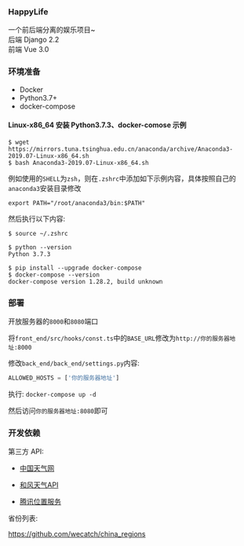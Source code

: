 ### HappyLife

一个前后端分离的娱乐项目~      
后端 Django 2.2     
前端 Vue 3.0    

### 环境准备

- Docker      
- Python3.7+           
- docker-compose          

#### Linux-x86_64 安装 Python3.7.3、docker-comose 示例   

```
$ wget https://mirrors.tuna.tsinghua.edu.cn/anaconda/archive/Anaconda3-2019.07-Linux-x86_64.sh
$ bash Anaconda3-2019.07-Linux-x86_64.sh
```


例如使用的`SHELL`为`zsh`，则在`.zshrc`中添加如下示例内容，具体按照自己的`anaconda3`安装目录修改    

```
export PATH="/root/anaconda3/bin:$PATH"
```

然后执行以下内容:  

```
$ source ~/.zshrc

$ python --version
Python 3.7.3

$ pip install --upgrade docker-compose
$ docker-compose --version
docker-compose version 1.28.2, build unknown
```


### 部署

开放服务器的`8000`和`8080`端口

将`front_end/src/hooks/const.ts`中的`BASE_URL`修改为`http://你的服务器地址:8000`   

修改`back_end/back_end/settings.py`内容:

```py
ALLOWED_HOSTS = ['你的服务器地址']   
```

执行: `docker-compose up -d`

然后访问`你的服务器地址:8080`即可    

### 开发依赖


第三方 API:    

- <a href="https://cj.weather.com.cn/plugin/standard" target="_blank">中国天气网</a>

- <a href="https://dev.qweather.com/docs/api/" target="_blank">和风天气API</a>        

- <a href="https://lbs.qq.com/service/webService/webServiceGuide/webServiceDistrict" target="_blank">腾讯位置服务</a>

省份列表:   

<a href="https://github.com/wecatch/china_regions" target="_blank">https://github.com/wecatch/china_regions</a>        
